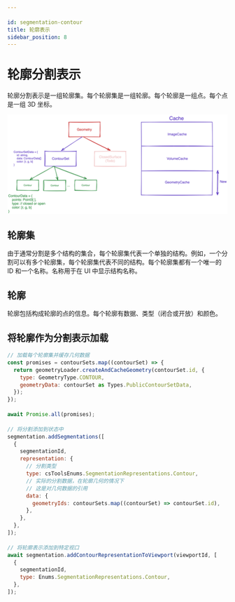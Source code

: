 ```yaml
---

id: segmentation-contour  
title: 轮廓表示  
sidebar_position: 8
---
```


# 轮廓分割表示

轮廓分割表示是一组轮廓集。每个轮廓集是一组轮廓。每个轮廓是一组点。每个点是一组 3D 坐标。

![](../../../assets/contourSet.png)

## 轮廓集

由于通常分割是多个结构的集合，每个轮廓集代表一个单独的结构。例如，一个分割可以有多个轮廓集，每个轮廓集代表不同的结构。每个轮廓集都有一个唯一的 ID 和一个名称。名称用于在 UI 中显示结构名称。

## 轮廓

轮廓包括构成轮廓的点的信息。每个轮廓有数据、类型（闭合或开放）和颜色。

## 将轮廓作为分割表示加载

```js
// 加载每个轮廓集并缓存几何数据
const promises = contourSets.map((contourSet) => {
  return geometryLoader.createAndCacheGeometry(contourSet.id, {
    type: GeometryType.CONTOUR,
    geometryData: contourSet as Types.PublicContourSetData,
  });
});

await Promise.all(promises);

// 将分割添加到状态中
segmentation.addSegmentations([
  {
    segmentationId,
    representation: {
      // 分割类型
      type: csToolsEnums.SegmentationRepresentations.Contour,
      // 实际的分割数据，在轮廓几何的情况下
      // 这是对几何数据的引用
      data: {
        geometryIds: contourSets.map((contourSet) => contourSet.id),
      },
    },
  },
]);

// 将轮廓表示添加到特定视口
await segmentation.addContourRepresentationToViewport(viewportId, [
  {
    segmentationId,
    type: Enums.SegmentationRepresentations.Contour,
  },
]);
```